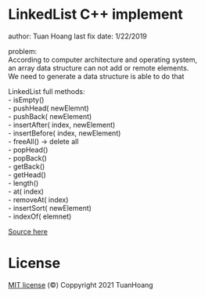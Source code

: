 #  LinkedList C++ implement

author: Tuan Hoang
   last fix date: 1/22/2019
   
problem:   
 According to computer architecture and operating system,  
 an array data structure can not add or remote elements.  
 We need to generate a data structure is able to do that  
 
 LinkedList full methods:  
 	- isEmpty()  
	- pushHead( newElemnt)  
        - pushBack( newElement)  
	- insertAfter( index, newElement)  
	- insertBefore( index, newElement)  
	- freeAll()  -> delete all  
	- popHead()  
	- popBack()  
	- getBack()  
	- getHead()  
	- length()  
	- at( index)  
	- removeAt( index)  
	- insertSort( newElement)  
	- indexOf( elemnet)   

[Source here](https://github.com/minhtuan29/linked-list-full-methods-cplus-implement/blob/main/dslk.cpp)  

 # License    
   [MIT license](https://github.com/minhtuan29/linked-list-full-methods-cplus-implement/blob/main/LICENSE) (©) Coppyright 2021 TuanHoang
